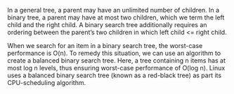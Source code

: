In a general tree, a parent may have an unlimited number of children. In a binary tree, a parent may have at most two children, which we term the left child and the right child. A binary search tree additionally requires an ordering between the parent’s two children in which left child <= right child.

When we search for an item in a binary search tree, the worst-case performance is O(n). To remedy this situation, we can use an algorithm to create a balanced binary search tree. Here, a tree containing n items has at most log n levels, thus ensuring worst-case performance of O(log n). Linux uses a balanced binary search tree (known as a red-black tree) as part its CPU-scheduling algorithm.